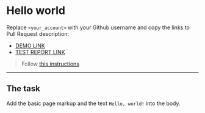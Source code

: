 # Hello world
Replace `<your_account>` with your Github username and copy the links to Pull Request description:
- [DEMO LINK](https://ruslan-kasinets.github.io/layout_hello-world/)
- [TEST REPORT LINK](https://ruslan-kasinets.github.io/layout_hello-world/report/html_report/)

> Follow [this instructions](https://mate-academy.github.io/layout_task-guideline/#how-to-solve-the-layout-tasks-on-github)
___

## The task 
Add the basic page markup and the text `Hello, world!` into the body.
